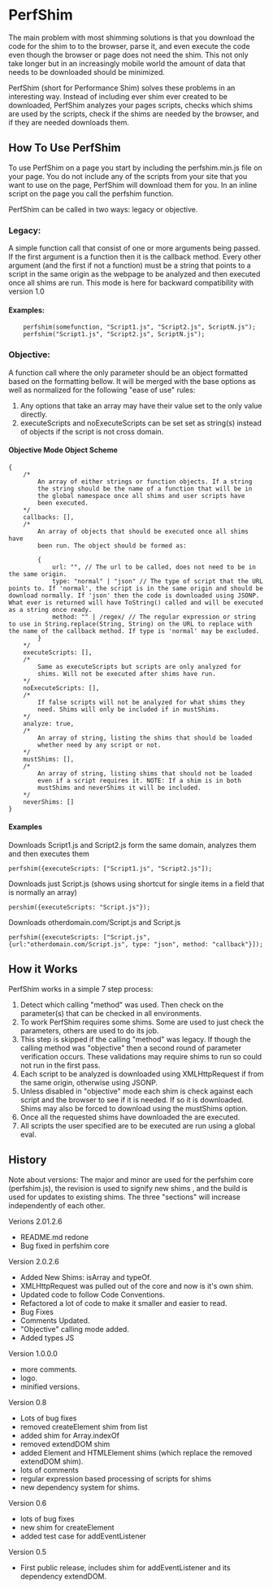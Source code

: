 ﻿# PerfShim
The main problem with most shimming solutions is that you download the code for 
the shim to to the browser, parse it, and even execute the code even though the 
browser or page does not need the shim. This not only take longer but in an 
increasingly mobile world the amount of data that needs to be downloaded should 
be minimized. 

PerfShim (short for Performance Shim) solves these problems in an interesting 
way. Instead of including ever shim ever created to be downloaded, PerfShim 
analyzes your pages scripts, checks which shims are used by the scripts, check 
if the shims are needed by the browser, and if they are needed downloads them.

## How To Use PerfShim
To use PerfShim on a page you start by including the perfshim.min.js file on 
your page. You do not include any of the scripts from your site that you want 
to use on the page, PerfShim will download them for you. In an inline script 
on the page you call the perfshim function. 

PerfShim can be called in two ways: legacy or objective.

### Legacy: 
A simple function call that consist of one or more arguments being passed. If 
the first argument is a function then it is the callback method. Every other 
argument (and the first if not a function) must be a string that points to a 
script in the same origin as the webpage to be analyzed and then executed once 
all shims are run. This mode is here for backward compatibility with version 1.0
	
#### Examples:

		perfshim(somefunction, "Script1.js", "Script2.js", ScriptN.js");
		perfshim("Script1.js", "Script2.js", ScriptN.js");

### Objective: 
A function call where the only parameter should be an object formatted based on 
the formatting bellow. It will be merged with the base options as well as 
normalized for the following "ease of use" rules:

1. Any options that take an array may have their value set to the only value 
   directly.
2. executeScripts and noExecuteScripts can be set set as string(s) instead of 
   objects if the script is not cross domain.

#### Objective Mode Object Scheme
	{
		/*
			An array of either strings or function objects. If a string
			the string should be the name of a function that will be in 
			the global namespace once all shims and user scripts have 
			been executed.
		*/
		callbacks: [],
		/*
			An array of objects that should be executed once all shims have 
			been run. The object should be formed as:

			{
				url: "", // The url to be called, does not need to be in the same origin.
				type: "normal" | "json" // The type of script that the URL points to. If 'normal', the script is in the same origin and should be download normally. If 'json' then the code is downloaded using JSONP. What ever is returned will have ToString() called and will be executed as a string once ready.
				method: "" | /regex/ // The regular expression or string to use in String.replace(String, String) on the URL to replace with the name of the callback method. If type is 'normal' may be excluded.
			}
		*/
		executeScripts: [],
		/*
			Same as executeScripts but scripts are only analyzed for 
			shims. Will not be executed after shims have run.
		*/
		noExecuteScripts: [],
		/*
			If false scripts will not be analyzed for what shims they 
			need. Shims will only be included if in mustShims.
		*/
		analyze: true,
		/*
			An array of string, listing the shims that should be loaded 
			whether need by any script or not.
		*/
		mustShims: [],
		/*
			An array of string, listing shims that should not be loaded 
			even if a script requires it. NOTE: If a shim is in both 
			mustShims and neverShims it will be included.
		*/
		neverShims: []
	}

#### Examples
Downloads Script1.js and Script2.js form the same domain, analyzes them and 
then executes them

	perfshim({executeScripts: ["Script1.js", "Script2.js"]);

Downloads just Script.js (shows using shortcut for single items in a field that 
is normally an array)

	pershim({executeScripts: "Script.js"});

Downloads otherdomain.com/Script.js and Script.js

	perfshim({executeScripts: ["Script.js", {url:"otherdomain.com/Script.js", type: "json", method: "callback"}]);

## How it Works
PerfShim works in a simple 7 step process:

1. Detect which calling "method" was used. Then check on the parameter(s) that 
   can be checked in all environments. 
2. To work PerfShim requires some shims. Some are used to just check the 
   parameters, others are used to do its job. 
3. This step is skipped if the calling "method" was legacy. If though the 
   calling method was "objective" then a second round of parameter verification 
   occurs. These validations may require shims to run so could not run in the 
   first pass.
4. Each script to be analyzed is downloaded using XMLHttpRequest if from the 
   same origin, otherwise using JSONP.
5. Unless disabled in "objective" mode each shim is check against each script 
   and the browser to see if it is needed. If so it is downloaded. Shims may 
   also be forced to download using the mustShims option.
6. Once all the requested shims have downloaded the are executed.
7. All scripts the user specified are to be executed are run using a global 
   eval.

## History
Note about versions: The major and minor are used for the perfshim core 
(perfshim.js), the revision is used to signify new shims , and the build is 
used for updates to existing shims. The three "sections" will increase 
independently of each other.

Verions 2.01.2.6
* README.md redone
* Bug fixed in perfshim core

Version 2.0.2.6
* Added New Shims: isArray and typeOf.
* XMLHttpRequest was pulled out of the core and now is it's own shim.
* Updated code to follow Code Conventions.
* Refactored a lot of code to make it smaller and easier to read.
* Bug Fixes
* Comments Updated.
* "Objective" calling mode added.
* Added types JS

Version 1.0.0.0
* more comments.
* logo.
* minified versions.

Version 0.8
* Lots of bug fixes
* removed createElement shim from list
* added shim for Array.indexOf
* removed extendDOM shim
* added Element and HTMLElement shims (which replace the removed extendDOM shim).
* lots of comments
* regular expression based processing of scripts for shims
* new dependency system for shims.

Version 0.6
* lots of bug fixes
* new shim for createElement
* added test case for addEventListener

Version 0.5
* First public release, includes shim for addEventListener and its dependency extendDOM.